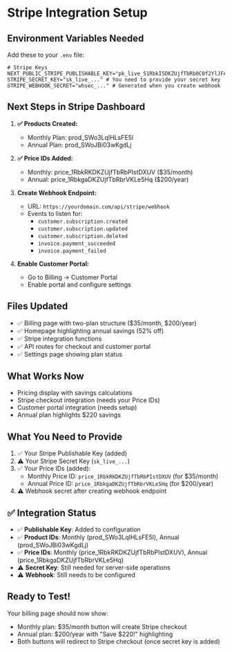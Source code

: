# Stripe Integration Setup

## Environment Variables Needed

Add these to your `.env` file:

```env
# Stripe Keys
NEXT_PUBLIC_STRIPE_PUBLISHABLE_KEY="pk_live_51RbkI5DKZUjfTbRb0C0f2YlJFAZ4Z4TvC1e5oSMBnb5HO6BPCYpSfaJaF2f5nO3VtRxQ0Gj90bztFZmikTetBxAU00StKH0S7N"
STRIPE_SECRET_KEY="sk_live_..." # You need to provide your secret key
STRIPE_WEBHOOK_SECRET="whsec_..." # Generated when you create webhook
```

## Next Steps in Stripe Dashboard

1. **✅ Products Created:**
   - Monthly Plan: prod_SWo3LqIHLsFE5l
   - Annual Plan: prod_SWoJBi03wKgdLj
   
2. **✅ Price IDs Added:**
   - Monthly: price_1RbkRKDKZUjfTbRbPIstDXUV ($35/month)
   - Annual: price_1RbkgaDKZUjfTbRbrVKLe5Hq ($200/year)

2. **Create Webhook Endpoint:**
   - URL: `https://yourdomain.com/api/stripe/webhook`
   - Events to listen for:
     - `customer.subscription.created`
     - `customer.subscription.updated` 
     - `customer.subscription.deleted`
     - `invoice.payment_succeeded`
     - `invoice.payment_failed`

3. **Enable Customer Portal:**
   - Go to Billing → Customer Portal
   - Enable portal and configure settings

## Files Updated

- ✅ Billing page with two-plan structure ($35/month, $200/year)
- ✅ Homepage highlighting annual savings (52% off)
- ✅ Stripe integration functions
- ✅ API routes for checkout and customer portal
- ✅ Settings page showing plan status

## What Works Now

- Pricing display with savings calculations
- Stripe checkout integration (needs your Price IDs)
- Customer portal integration (needs setup)
- Annual plan highlights $220 savings

## What You Need to Provide

1. ✅ Your Stripe Publishable Key (added)
2. ⚠️ Your Stripe Secret Key (`sk_live_...`)
3. ✅ Your Price IDs (added):
   - Monthly Price ID: `price_1RbkRKDKZUjfTbRbPIstDXUV` (for $35/month)
   - Annual Price ID: `price_1RbkgaDKZUjfTbRbrVKLe5Hq` (for $200/year)
4. ⚠️ Webhook secret after creating webhook endpoint

## ✅ Integration Status

- ✅ **Publishable Key**: Added to configuration
- ✅ **Product IDs**: Monthly (prod_SWo3LqIHLsFE5l), Annual (prod_SWoJBi03wKgdLj)  
- ✅ **Price IDs**: Monthly (price_1RbkRKDKZUjfTbRbPIstDXUV), Annual (price_1RbkgaDKZUjfTbRbrVKLe5Hq)
- ⚠️ **Secret Key**: Still needed for server-side operations
- ⚠️ **Webhook**: Still needs to be configured

## Ready to Test!

Your billing page should now show:
- Monthly plan: $35/month button will create Stripe checkout
- Annual plan: $200/year with "Save $220!" highlighting
- Both buttons will redirect to Stripe checkout (once secret key is added) 
